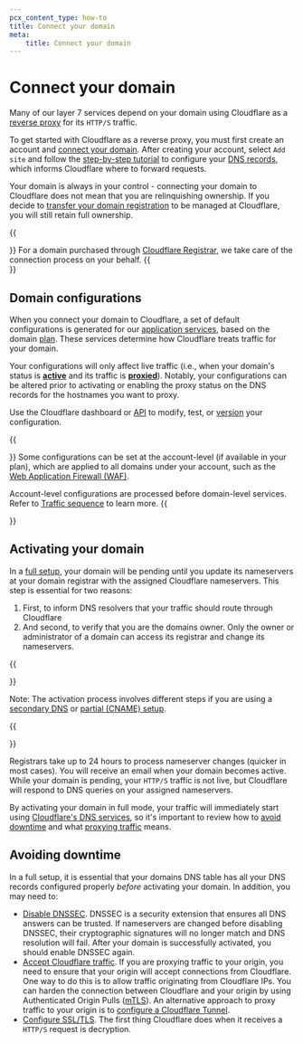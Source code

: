 ```yaml
---
pcx_content_type: how-to
title: Connect your domain
meta:
    title: Connect your domain
---
```


# Connect your domain

Many of our layer 7 services depend on your domain using Cloudflare as a [reverse proxy](https://www.cloudflare.com/learning/cdn/glossary/reverse-proxy/) for its `HTTP/S` traffic.

To get started with Cloudflare as a reverse proxy, you must first create an account and [connect your domain](/fundamentals/setup/manage-domains/connect-your-domain/). After creating your account, select `Add site` and follow the [step-by-step tutorial](/fundamentals/setup/manage-domains/add-site/) to configure your [DNS records](/dns/manage-dns-records/), which informs Cloudflare where to forward requests.

Your domain is always in your control - connecting your domain to Cloudflare does not mean that you are relinquishing ownership. If you decide to [transfer your domain registration](/registrar/get-started/transfer-domain-to-cloudflare/) to be managed at Cloudflare, you will still retain full ownership.

{{<Aside type="note">}}
For a domain purchased through [Cloudflare Registrar](/registrar/), we take care of the connection process on your behalf.
{{</Aside>}}


## Domain configurations

When you connect your domain to Cloudflare, a set of default configurations is generated for our [application services](/products/?product-group=Application+performance%2CApplication+security%2CCloudflare+essentials), based on the domain [plan](https://www.cloudflare.com/plans/). These services determine how Cloudflare treats traffic for your domain.

Your configurations will only affect live traffic (i.e., when your domain's status is [**active**](/fundamentals/setup/manage-domains/connect-your-domain/#activating-your-domain) and its traffic is [**proxied**](#proxy-eligibility)). Notably, your configurations can be altered prior to activating or enabling the proxy status on the DNS records for the hostnames you want to proxy.

Use the Cloudflare dashboard or [API](/api/) to modify, test, or [version](/version-management/) your configuration.

{{<Aside header="Account-level configurations">}}
Some configurations can be set at the account-level (if available in your plan), which are applied to all domains under your account, such as the [Web Application Firewall (WAF)](/waf/). 

Account-level configurations are processed before domain-level services. Refer to [Traffic sequence](https://blog.cloudflare.com/traffic-sequence-which-product-runs-first) to learn more. 
{{</Aside>}}

## Activating your domain

In a [full setup](/dns/zone-setups/full-setup/), your domain will be pending until you update its nameservers at your domain registrar with the assigned Cloudflare nameservers. This step is essential for two reasons:
1. First, to inform DNS resolvers that your traffic should route through Cloudflare
2. And second, to verify that you are the domains owner. Only the owner or administrator of a domain can access  its registrar and change its nameservers.

{{<Aside>}}

Note: The activation process involves different steps if you are using a [secondary DNS](/dns/zone-setups/zone-transfers/cloudflare-as-secondary/) or [partial (CNAME) setup](/dns/zone-setups/partial-setup/).

{{</Aside>}}

Registrars take up to 24 hours to process nameserver changes (quicker in most cases). You will receive an email when your domain becomes active. While your domain is pending, your `HTTP/S` traffic is not live, but Cloudflare will respond to DNS queries on your assigned nameservers.

By activating your domain in full mode, your traffic will immediately start using [Cloudflare's DNS services](/fundamentals/concepts/how-cloudflare-works/#how-cloudflare-handles-dns-queries), so it's important to review how to [avoid downtime](/fundamentals/setup/manage-domains/connect-your-domain/#avoiding-downtime) and what [proxying traffic](/fundamentals/concepts/how-cloudflare-works/#proxying-traffic) means. 

## Avoiding downtime

In a full setup, it is essential that your domains DNS table has all your DNS records configured properly *before* activating your domain. In addition, you may need to:

- [Disable DNSSEC](/dns/dnssec/). DNSSEC is a security extension that ensures all DNS answers can be trusted. If nameservers are changed before disabling DNSSEC, their cryptographic signatures will no longer match and DNS resolution will fail. After your domain is successfully activated, you should enable DNSSEC again. 
- [Accept Cloudflare traffic](/fundamentals/concepts/cloudflare-ip-addresses/). If you are proxying traffic to your origin, you need to ensure that your origin will accept connections from Cloudflare. One way to do this is to allow traffic originating from Cloudflare IPs. You can harden the connection between Cloudflare and your origin by using Authenticated Origin Pulls ([mTLS](/ssl/origin-configuration/authenticated-origin-pull/)). An alternative approach to proxy traffic to your origin is to [configure a Cloudflare Tunnel](/cloudflare-one/connections/connect-networks/).
- [Configure SSL/TLS](/ssl/edge-certificates/). The first thing Cloudflare does when it receives a `HTTP/S` request is decryption.
